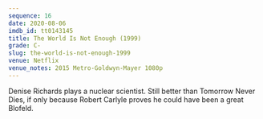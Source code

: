 ```yaml
---
sequence: 16
date: 2020-08-06
imdb_id: tt0143145
title: The World Is Not Enough (1999)
grade: C-
slug: the-world-is-not-enough-1999
venue: Netflix
venue_notes: 2015 Metro-Goldwyn-Mayer 1080p
---
```


Denise Richards plays a nuclear scientist. Still better than <span data-imdb-id="tt0120347">Tomorrow Never Dies</span>, if only because Robert Carlyle proves he could have been a great Blofeld.
